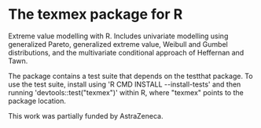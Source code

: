 The texmex package for R
========================

Extreme value modelling with R. Includes univariate
modelling using generalized Pareto,
generalized extreme value, Weibull and Gumbel
distributions, and the
multivariate conditional approach of Heffernan and
Tawn.

The package contains a test suite that depends on the
testthat package. To use the test suite, install
using 'R CMD INSTALL --install-tests' and then running
'devtools::test("texmex")' within R, where "texmex" points
to the package location.

This work was partially funded by AstraZeneca.
